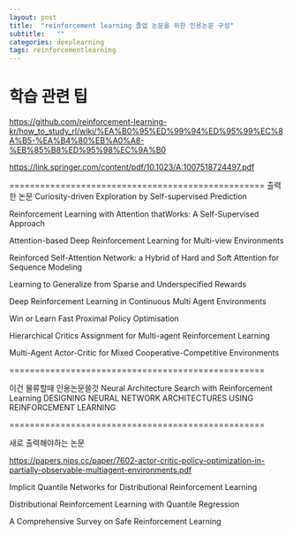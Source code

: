 ```yaml
---
layout: post
title:  "reinforcement learning 졸업 논문을 위한 인용논문 구성"
subtitle:   ""
categories: deeplearning
tags: reinforcementlearning
---
```



# 학습 관련 팁

https://github.com/reinforcement-learning-kr/how_to_study_rl/wiki/%EA%B0%95%ED%99%94%ED%95%99%EC%8A%B5-%EA%B4%80%EB%A0%A8-%EB%85%B8%ED%95%98%EC%9A%B0


https://link.springer.com/content/pdf/10.1023/A:1007518724497.pdf

==================================================
출력한 논문
Curiosity-driven Exploration by Self-supervised Prediction

Reinforcement Learning with Attention thatWorks: A Self-Supervised Approach

Attention-based Deep Reinforcement Learning for Multi-view Environments

Reinforced Self-Attention Network: a Hybrid of Hard and Soft Attention for Sequence Modeling

Learning to Generalize from Sparse and Underspecified Rewards


Deep Reinforcement Learning in Continuous Multi Agent Environments

Win or Learn Fast Proximal Policy Optimisation

Hierarchical Critics Assignment for Multi-agent Reinforcement Learning

Multi-Agent Actor-Critic for Mixed Cooperative-Competitive Environments

==================================================

이건 물류할때 인용논문쓸것
Neural Architecture Search with Reinforcement Learning
DESIGNING NEURAL NETWORK ARCHITECTURES USING REINFORCEMENT LEARNING

==================================================

새로 출력해야하는 논문

https://papers.nips.cc/paper/7602-actor-critic-policy-optimization-in-partially-observable-multiagent-environments.pdf

Implicit Quantile Networks for Distributional Reinforcement Learning

Distributional Reinforcement Learning with Quantile Regression


A Comprehensive Survey on Safe Reinforcement Learning 
